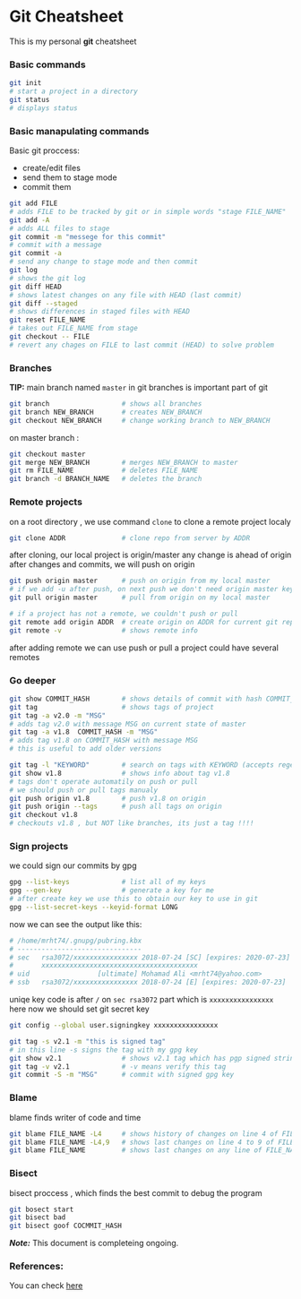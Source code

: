 # Git Cheatsheet

This is my personal **git** cheatsheet

### Basic commands

``` bash
git init                    
# start a project in a directory
git status                  
# displays status
```

### Basic manapulating commands

Basic git proccess: 
* create/edit files 
* send them to stage mode
* commit them

``` bash
git add FILE                
# adds FILE to be tracked by git or in simple words "stage FILE_NAME"
git add -A                  
# adds ALL files to stage
git commit -m "messege for this commit"
# commit with a message 
git commit -a               
# send any change to stage mode and then commit
git log                     
# shows the git log
git diff HEAD               
# shows latest changes on any file with HEAD (last commit)
git diff --staged           
# shows differences in staged files with HEAD 
git reset FILE_NAME         
# takes out FILE_NAME from stage
git checkout -- FILE        
# revert any chages on FILE to last commit (HEAD) to solve problem
```

### Branches

**TIP:** main branch named `master` in git
branches is important part of git

```bash
git branch                  # shows all branches
git branch NEW_BRANCH       # creates NEW_BRANCH
git checkout NEW_BRANCH     # change working branch to NEW_BRANCH
```

on master branch :

``` bash
git checkout master
git merge NEW_BRANCH        # merges NEW_BRANCH to master
git rm FILE_NAME            # deletes FILE_NAME 
git branch -d BRANCH_NAME   # deletes the branch
```

### Remote projects

on a root directory , we use command `clone` to clone a remote project localy

``` bash
git clone ADDR              # clone repo from server by ADDR
```

after cloning, our local project is origin/master
any change is ahead of origin
after changes and commits, we will push on origin

``` bash
git push origin master      # push on origin from my local master
# if we add -u after push, on next push we don't need origin master keywords
git pull origin master      # pull from origin on my local master

# if a project has not a remote, we couldn't push or pull
git remote add origin ADDR  # create origin on ADDR for current git repo
git remote -v               # shows remote info
```
after adding remote we can use push or pull
a project could have several remotes

### Go deeper

``` bash
git show COMMIT_HASH        # shows details of commit with hash COMMIT_HASH
git tag                     # shows tags of project
git tag -a v2.0 -m "MSG"    
# adds tag v2.0 with message MSG on current state of master
git tag -a v1.8  COMMIT_HASH -m "MSG"
# adds tag v1.8 on COMMIT_HASH with message MSG 
# this is useful to add older versions

git tag -l "KEYWORD"        # search on tags with KEYWORD (accepts regex)
git show v1.8               # shows info about tag v1.8
# tags don't operate automatily on push or pull
# we should push or pull tags manualy
git push origin v1.8        # push v1.8 on origin
git push origin --tags      # push all tags on origin
git checkout v1.8           
# checkouts v1.8 , but NOT like branches, its just a tag !!!!
```
### Sign projects

we could sign our commits by gpg

``` bash
gpg --list-keys             # list all of my keys
gpg --gen-key               # generate a key for me
# after create key we use this to obtain our key to use in git
gpg --list-secret-keys --keyid-format LONG 
```

now we can see the output like this: 

``` bash
# /home/mrht74/.gnupg/pubring.kbx
# -------------------------------
# sec   rsa3072/xxxxxxxxxxxxxxxx 2018-07-24 [SC] [expires: 2020-07-23]
#       xxxxxxxxxxxxxxxxxxxxxxxxxxxxxxxxxxxxxxx
# uid                 [ultimate] Mohamad Ali <mrht74@yahoo.com>
# ssb   rsa3072/xxxxxxxxxxxxxxxx 2018-07-24 [E] [expires: 2020-07-23]
```

uniqe key code is after `/` on `sec rsa3072` part which is `xxxxxxxxxxxxxxxx` here
now we should set git secret key

``` bash
git config --global user.signingkey xxxxxxxxxxxxxxxx

git tag -s v2.1 -m "this is signed tag"
# in this line -s signs the tag with my gpg key
git show v2.1               # shows v2.1 tag which has pgp signed string
git tag -v v2.1             # -v means verify this tag
git commit -S -m "MSG"      # commit with signed gpg key
```

### Blame

blame finds writer of code and time

``` bash
git blame FILE_NAME -L4     # shows history of changes on line 4 of FILE_NAME and who changed them
git blame FILE_NAME -L4,9   # shows last changes on line 4 to 9 of FILE_NAME and who changed them
git blame FILE_NAME         # shows last changes on any line of FILE_NAME and who changed them
```

### Bisect

bisect proccess , which finds the best commit to debug the program

``` bash
git bosect start
git bisect bad
git bisect goof COCMMIT_HASH
```


_**Note:**_ This document is completeing ongoing.

### References:
You can check [here](https://medium.com/@sauvik_dolui/a-few-git-tricks-tips-b680c3968a9b)
